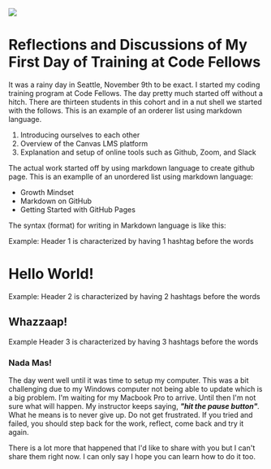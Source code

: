 ![](https://algebraiccafe.files.wordpress.com/2019/04/img_0704-1.jpg?w=700)

# Reflections and Discussions of My First Day of Training at Code Fellows

It was a rainy day in Seattle, November 9th to be exact. I started my coding training program at Code Fellows. The day pretty much started off without a hitch. There are thirteen students in this cohort and in a nut shell we started with the follows. This is an example of an orderer list using markdown language.

1. Introducing ourselves to each other
1. Overview of the Canvas LMS platform
1. Explanation and setup of online tools such as Github, Zoom, and Slack

The actual work started off by using markdown language to create github page. This is an examplle of an unordered list using markdown language:

- Growth Mindset
- Markdown on GitHub
- Getting Started with GitHub Pages

The syntax (format) for writing in Markdown language is like this:

Example: Header 1 is characterized by having 1 hashtag before the words
# Hello World!

Example: Header 2 is characterized by having 2 hashtags before the words
## Whazzaap!

Example Header 3 is characterized by having 3 hashtags before the words
### Nada Mas!

The day went well until it was time to setup my computer. This was a bit challenging due to my Windows computer not being able to update which is a big problem. I'm waiting for my Macbook Pro to arrive. Until then I'm not sure what will happen. My instructor keeps saying, *__"hit the pause button"__.* What he means is to never give up. Do not get frustrated. If you tried and failed, you should step back for the work, reflect, come back and try it again. 

There is a lot more that happened that I'd like to share with you but I can't share them right now. I can only say I hope you can learn how to do it too.

